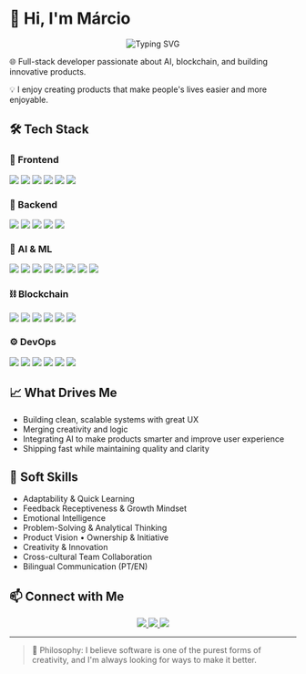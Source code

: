# 👋 Hi, I'm Márcio

<div align="center">
  <img src="https://readme-typing-svg.herokuapp.com?font=Fira+Code&pause=1000&color=F75C7E&center=true&vCenter=true&width=435&lines=Full-stack+Developer;AI+Enthusiast;Blockchain+Explorer;Product+Builder" alt="Typing SVG" />
</div>

🌐 Full-stack developer passionate about AI, blockchain, and building innovative products.

💡 I enjoy creating products that make people's lives easier and more enjoyable.

## 🛠 Tech Stack

### 🎨 Frontend

<div>
  <img src="https://img.shields.io/badge/React-20232A?style=for-the-badge&logo=react&logoColor=61DAFB" />
  <img src="https://img.shields.io/badge/Next.js-000000?style=for-the-badge&logo=next.js&logoColor=white" />
  <img src="https://img.shields.io/badge/TypeScript-007ACC?style=for-the-badge&logo=typescript&logoColor=white" />
  <img src="https://img.shields.io/badge/Tailwind_CSS-38B2AC?style=for-the-badge&logo=tailwind-css&logoColor=white" />
  <img src="https://img.shields.io/badge/Electron-2B2E3A?style=for-the-badge&logo=electron&logoColor=9FEAF9" />
  <img src="https://img.shields.io/badge/React_Native-20232A?style=for-the-badge&logo=react&logoColor=61DAFB" />
</div>

### 🧠 Backend

<div>
  <img src="https://img.shields.io/badge/Node.js-43853D?style=for-the-badge&logo=node.js&logoColor=white" />
  <img src="https://img.shields.io/badge/NestJS-E0234E?style=for-the-badge&logo=nestjs&logoColor=white" />
  <img src="https://img.shields.io/badge/MongoDB-4EA94B?style=for-the-badge&logo=mongodb&logoColor=white" />
  <img src="https://img.shields.io/badge/Python-3776AB?style=for-the-badge&logo=python&logoColor=white" />
  <img src="https://img.shields.io/badge/FastAPI-009688?style=for-the-badge&logo=fastapi&logoColor=white" />
</div>

### 🤖 AI & ML

<div>
  <img src="https://img.shields.io/badge/OpenAI-412991?style=for-the-badge&logo=openai&logoColor=white" />
  <img src="https://img.shields.io/badge/Anthropic-000000?style=for-the-badge&logo=anthropic&logoColor=white" />
  <img src="https://img.shields.io/badge/Google_AI-4285F4?style=for-the-badge&logo=google&logoColor=white" />
  <img src="https://img.shields.io/badge/Microsoft_AI-0078D4?style=for-the-badge&logo=microsoft&logoColor=white" />
  <img src="https://img.shields.io/badge/LLM-000000?style=for-the-badge&logo=artificial-intelligence&logoColor=white" />
  <img src="https://img.shields.io/badge/AI_Agents-000000?style=for-the-badge&logo=robot&logoColor=white" />
  <img src="https://img.shields.io/badge/TTS/STT-000000?style=for-the-badge&logo=voice-recognition&logoColor=white" />
  <img src="https://img.shields.io/badge/MCP-000000?style=for-the-badge&logo=brain&logoColor=white" />
</div>

### ⛓️ Blockchain

<div>
  <img src="https://img.shields.io/badge/Solidity-363636?style=for-the-badge&logo=solidity&logoColor=white" />
  <img src="https://img.shields.io/badge/Ethereum-3C3C3D?style=for-the-badge&logo=ethereum&logoColor=white" />
  <img src="https://img.shields.io/badge/IPFS-65C2CB?style=for-the-badge&logo=ipfs&logoColor=white" />
  <img src="https://img.shields.io/badge/Chainlink-375BD2?style=for-the-badge&logo=chainlink&logoColor=white" />
  <img src="https://img.shields.io/badge/WorldID-000000?style=for-the-badge&logo=worldcoin&logoColor=white" />
  <img src="https://img.shields.io/badge/The_Graph-000000?style=for-the-badge&logo=the-graph&logoColor=white" />
</div>

### ⚙️ DevOps

<div>
  <img src="https://img.shields.io/badge/Docker-2496ED?style=for-the-badge&logo=docker&logoColor=white" />
  <img src="https://img.shields.io/badge/GitHub_Actions-2088FF?style=for-the-badge&logo=github-actions&logoColor=white" />
  <img src="https://img.shields.io/badge/Vercel-000000?style=for-the-badge&logo=vercel&logoColor=white" />
  <img src="https://img.shields.io/badge/Heroku-430098?style=for-the-badge&logo=heroku&logoColor=white" />
  <img src="https://img.shields.io/badge/Git-F05032?style=for-the-badge&logo=git&logoColor=white" />
  <img src="https://img.shields.io/badge/Linux-FCC624?style=for-the-badge&logo=linux&logoColor=black" />
</div>

## 📈 What Drives Me

- Building clean, scalable systems with great UX
- Merging creativity and logic
- Integrating AI to make products smarter and improve user experience
- Shipping fast while maintaining quality and clarity

## 🧠 Soft Skills

- Adaptability & Quick Learning
- Feedback Receptiveness & Growth Mindset
- Emotional Intelligence
- Problem-Solving & Analytical Thinking
- Product Vision • Ownership & Initiative
- Creativity & Innovation
- Cross-cultural Team Collaboration
- Bilingual Communication (PT/EN)

## 📫 Connect with Me

<div align="center">
  <a href="https://x.com/heymakio">
    <img src="https://img.shields.io/badge/𝕏-000000?style=for-the-badge&logo=x&logoColor=white" />
  </a>
  <a href="https://www.linkedin.com/in/marciobdev/">
    <img src="https://img.shields.io/badge/LinkedIn-0A66C2?style=for-the-badge&logo=linkedin&logoColor=white" />
  </a>
  <a href="https://marcio.online/">
    <img src="https://img.shields.io/badge/Website-4285F4?style=for-the-badge&logo=google-chrome&logoColor=white" />
  </a>
</div>

---

> 🧠 Philosophy: I believe software is one of the purest forms of creativity, and I'm always looking for ways to make it better.
